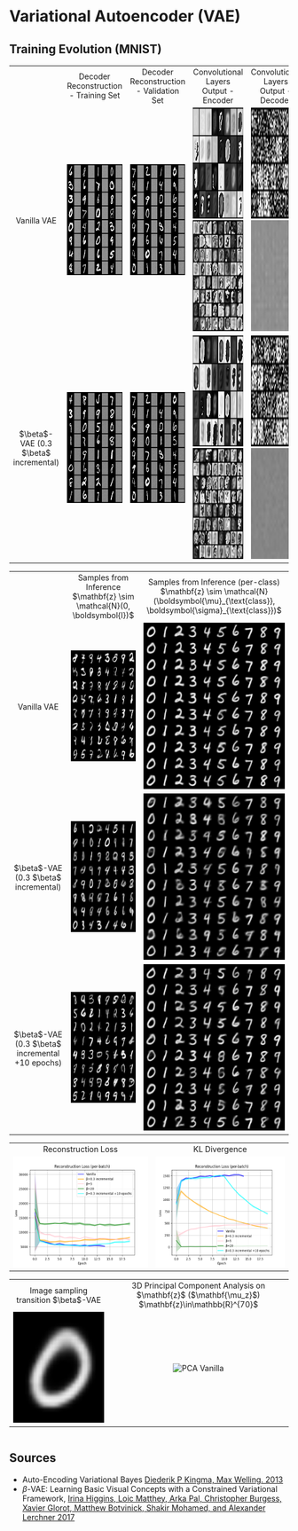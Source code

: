# Variational Autoencoder (VAE)

## Training Evolution (MNIST)

<table>
  <tr>
    <td align="center">
    </td>
    <td align="center">
      Decoder Reconstruction - Training Set
    </td>
    <td align="center">
      Decoder Reconstruction - Validation Set
    </td>
    <td align="center">
      Convolutional Layers Output - Encoder
    </td>
    <td align="center">
      Convolutional Layers Output - Decoder
    </td>
  </tr>
  
  <tr>
    <td align="center">
      Vanilla VAE
    </td>
    <td align="center">
      <img src="res/vanilla_training_reconstruction.gif" alt="VAE Decoder Reconstruction" style="width:200px;height:200px;">
    </td>
    <td align="center">
      <img src="res/vanilla_validation_reconstruction.gif" alt="VAE Decoder Reconstruction" style="width:200px;height:200px;">
    </td>
    <td align="center">
      <img src="res/vanilla_conv1_outputs.gif" alt="VAE Decoder Reconstruction" style="width:200px;height:200px;">
      <img src="res/vanilla_conv2_outputs.gif" alt="VAE Decoder Reconstruction" style="width:200px;height:200px;">
    </td>
    <td align="center">
      <img src="res/vanilla_conv3_outputs.gif" alt="VAE Decoder Reconstruction" style="width:200px;height:200px;">
      <img src="res/vanilla_conv4_outputs.gif" alt="VAE Decoder Reconstruction" style="width:200px;height:200px;">
    </td>
  </tr>

  <tr>
    <td align="center">
      $\beta$-VAE (0.3 $\beta$ incremental)
    <td align="center">
      <img src="res/beta_training_reconstruction.gif" alt="VAE Decoder Reconstruction" style="width:200px;height:200px;">
    </td>
    <td align="center">
      <img src="res/beta_validation_reconstruction.gif" alt="VAE Decoder Reconstruction" style="width:200px;height:200px;">
    </td>
    <td align="center">
      <img src="res/beta_conv1_outputs.gif" alt="VAE Decoder Reconstruction" style="width:200px;height:200px;">
      <img src="res/beta_conv2_outputs.gif" alt="VAE Decoder Reconstruction" style="width:200px;height:200px;">
    </td>
    <td align="center">
      <img src="res/beta_conv3_outputs.gif" alt="VAE Decoder Reconstruction" style="width:200px;height:200px;">
      <img src="res/beta_conv4_outputs.gif" alt="VAE Decoder Reconstruction" style="width:200px;height:200px;">
    </td>
  </tr>

  <!--
  <tr>
    <td align="center">
      β-VAE
    </td>
  </tr>
  -->
</table>

<table>
  <tr>
      <td align="center">
      </td>
      <td align="center">
          Samples from Inference<br>$\mathbf{z} \sim \mathcal{N}(0, \boldsymbol{I})$
      </td>
      <td align="center">
          Samples from Inference (per-class)<br>$\mathbf{z} \sim \mathcal{N}(\boldsymbol{\mu}_{\text{class}}, \boldsymbol{\sigma}_{\text{class}})$
      </td>
  </tr>
  
  <tr>
    <td align="center">
      Vanilla VAE
    </td>
    <td align="center">
      <img src="res/vanilla_samples.png" alt="Samples Vanilla" style="width:200px;height:200px;">
    </td>
    <td align="center">
      <img src="res/vanilla_samples_per_class.png" alt="Loss Vanilla" style="width:300px;height:300px;">
    </td>
  </tr>

  <tr>
    <td align="center">
      $\beta$-VAE (0.3 $\beta$ incremental)
    </td>
    <td align="center">
      <img src="res/beta_samples.png" alt="Samples Vanilla" style="width:200px;height:200px;">
    </td>
    <td align="center">
      <img src="res/beta_samples_per_class.png" alt="Loss Vanilla" style="width:300px;height:300px;">
    </td>
  </tr>

  <tr>
    <td align="center">
      $\beta$-VAE (0.3 $\beta$ incremental +10 epochs)
    </td>
    <td align="center">
      <img src="res/beta_1_third.png" alt="Samples Vanilla" style="width:200px;height:200px;">
    </td>
    <td align="center">
      <img src="res/beta_1_third_samples_per_class.png" alt="Loss Vanilla" style="width:300px;height:300px;">
    </td>
  </tr>
  
</table>

<table>
  <tr>
    <td align="center">
      Reconstruction Loss
    </td>
    <td align="center">
      KL Divergence
    </td>
  </tr>

  <tr>
    <td align="center">
      <img src="res/reconstruction_loss.png" alt="Reconstruction Vanilla" style="width:330px;height:200px;">
    </td>
    <td align="center">
      <img src="res/kl_div.png" alt="KL Vanilla" style="width:330px;height:200px;">
    </td>
  </tr>
</table>

<table>
  <tr>
    <td align="center">
        Image sampling transition $\beta$-VAE
    </td>
      <td align="center">
          3D Principal Component Analysis on $\mathbf{z}$ ($\mathbf{\mu_z}$)<br>$\mathbf{z}\in\mathbb{R}^{70}$
      </td>
  </tr>
  <tr>
    <td align="center">
      <img src="res/number_transitions.gif" alt="Reconstruction Vanilla" style="width:330px;height:200px;">
    </td>
    <td align="center">
      <img src="res/pca.gif" alt="PCA Vanilla" style="width:300px;height:300px;">
    </td>
  </tr>
</table>

<div style="  display: flex; justify-content: center; align-items: center;">
</div>

## Sources
- Auto-Encoding Variational Bayes [Diederik P Kingma, Max Welling. 2013](https://arxiv.org/pdf/1312.6114)
- $\beta$-VAE: Learning Basic Visual Concepts with a Constrained Variational Framework, [Irina Higgins, Loic Matthey, Arka Pal, Christopher Burgess, Xavier Glorot, Matthew Botvinick, Shakir Mohamed, and Alexander Lerchner 2017](https://openreview.net/pdf?id=Sy2fzU9gl)
